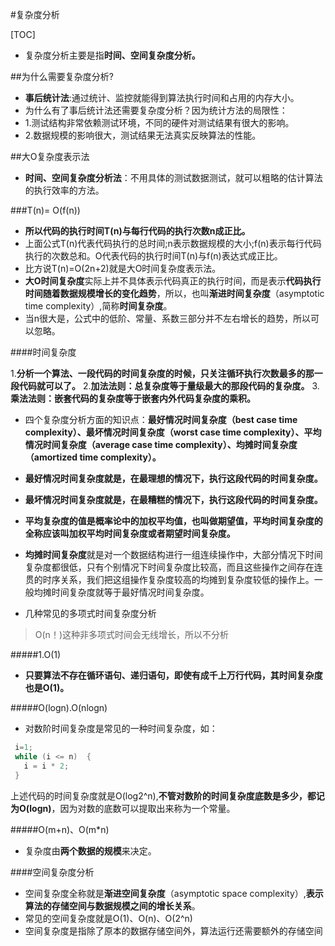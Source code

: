 #复杂度分析

[TOC]

- 复杂度分析主要是指**时间、空间复杂度分析。**

##为什么需要复杂度分析?

- **事后统计法**:通过统计、监控就能得到算法执行时间和占用的内存大小。
- 为什么有了事后统计法还需要复杂度分析？因为统计方法的局限性：
 - 1.测试结构非常依赖测试环境，不同的硬件对测试结果有很大的影响。
 - 2.数据规模的影响很大，测试结果无法真实反映算法的性能。

##大O复杂度表示法

- **时间、空间复杂度分析法**：不用具体的测试数据测试，就可以粗略的估计算法的执行效率的方法。

###T(n)= O(f(n))

- **所以代码的执行时间T(n)与每行代码的执行次数n成正比。**
- 上面公式T(n)代表代码执行的总时间;n表示数据规模的大小;f(n)表示每行代码执行的次数总和。O代表代码的执行时间T(n)与f(n)表达式成正比。
- 比方说T(n)=O(2n+2)就是大O时间复杂度表示法。
- **大O时间复杂度**实际上并不具体表示代码真正的执行时间，而是表示**代码执行时间随着数据规模增长的变化趋势**，所以，也叫**渐进时间复杂度**（asymptotic time complexity）,简称**时间复杂度**。
- 当n很大是，公式中的低阶、常量、系数三部分并不左右增长的趋势，所以可以忽略。

####时间复杂度

1.**分析一个算法、一段代码的时间复杂度的时候，只关注循环执行次数最多的那一段代码就可以了。**
2.**加法法则：总复杂度等于量级最大的那段代码的复杂度。**
3.**乘法法则：嵌套代码的复杂度等于嵌套内外代码复杂度的乘积。**

- 四个复杂度分析方面的知识点：**最好情况时间复杂度（best case time complexity）、最坏情况时间复杂度（worst case time complexity）、平均情况时间复杂度（average case time complexity）、均摊时间复杂度（amortized time complexity）。**
 - **最好情况时间复杂度就是，在最理想的情况下，执行这段代码的时间复杂度。**
 - **最坏情况时间复杂度就是，在最糟糕的情况下，执行这段代码的时间复杂度。**
 - **平均复杂度的值是概率论中的加权平均值，也叫做期望值，平均时间复杂度的全称应该叫加权平均时间复杂度或者期望时间复杂度。**
 - **均摊时间复杂度**就是对一个数据结构进行一组连续操作中，大部分情况下时间复杂度都很低，只有个别情况下时间复杂度比较高，而且这些操作之间存在连贯的时序关系，我们把这组操作复杂度较高的均摊到复杂度较低的操作上。一般均摊时间复杂度就等于最好情况时间复杂度。

- 几种常见的多项式时间复杂度分析
> O(n！)这种非多项式时间会无线增长，所以不分析

#####1.O(1)

- **只要算法不存在循环语句、递归语句，即使有成千上万行代码，其时间复杂度也是O(1)。**

#####O(logn).O(nlogn)
- 对数阶时间复杂度是常见的一种时间复杂度，如：

```java
 i=1;
 while (i <= n)  {
   i = i * 2;
 }
```
上述代码的时间复杂度就是O(log2^n),**不管对数阶的时间复杂度底数是多少，都记为O(logn)**，因为对数的底数可以提取出来称为一个常量。

#####O(m+n)、O(m*n)

- 复杂度由**两个数据的规模**来决定。

####空间复杂度分析

- 空间复杂度全称就是**渐进空间复杂度**（asymptotic space complexity）,**表示算法的存储空间与数据规模之间的增长关系**。
- 常见的空间复杂度就是O(1)、O(n)、O(2^n)
- 空间复杂度是指除了原本的数据存储空间外，算法运行还需要额外的存储空间


